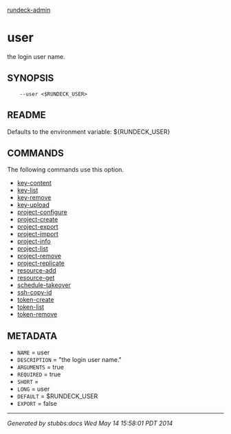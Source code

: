 [rundeck-admin](../../index.html)

# user

the login user name.

## SYNOPSIS

        --user <$RUNDECK_USER>

## README

Defaults to the environment variable: ${RUNDECK_USER}

## COMMANDS

The following commands use this option.

* [key-content](../../commands/key-content/index.html)
* [key-list](../../commands/key-list/index.html)
* [key-remove](../../commands/key-remove/index.html)
* [key-upload](../../commands/key-upload/index.html)
* [project-configure](../../commands/project-configure/index.html)
* [project-create](../../commands/project-create/index.html)
* [project-export](../../commands/project-export/index.html)
* [project-import](../../commands/project-import/index.html)
* [project-info](../../commands/project-info/index.html)
* [project-list](../../commands/project-list/index.html)
* [project-remove](../../commands/project-remove/index.html)
* [project-replicate](../../commands/project-replicate/index.html)
* [resource-add](../../commands/resource-add/index.html)
* [resource-get](../../commands/resource-get/index.html)
* [schedule-takeover](../../commands/schedule-takeover/index.html)
* [ssh-copy-id](../../commands/ssh-copy-id/index.html)
* [token-create](../../commands/token-create/index.html)
* [token-list](../../commands/token-list/index.html)
* [token-remove](../../commands/token-remove/index.html)

## METADATA

* `NAME` = user
* `DESCRIPTION` = "the login user name."
* `ARGUMENTS` = true
* `REQUIRED` = true
* `SHORT` = 
* `LONG` = user
* `DEFAULT` = $RUNDECK_USER
* `EXPORT` = false

----

*Generated by stubbs:docs Wed May 14 15:58:01 PDT 2014*

